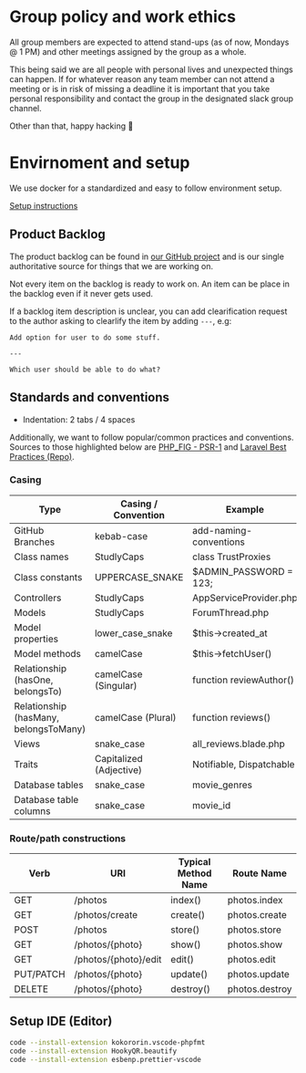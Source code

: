 # Group policy and work ethics

All group members are expected to attend stand-ups (as of now, Mondays @ 1 PM) and other meetings assigned by the group as a whole.

This being said we are all people with personal lives and unexpected things can happen. If for whatever reason any team member can not attend a meeting or is in risk of missing a deadline it is important that you take personal responsibility and contact the group in the designated slack group channel.

Other than that, happy hacking 🤩

# Envirnoment and setup

We use docker for a standardized and easy to follow environment setup.

[Setup instructions](https://github.com/chas-academy/u05-imdb-clone-team4/blob/main/docker-compose/README.md)

## Product Backlog

The product backlog can be found in [our GitHub project](https://github.com/chas-academy/u05-imdb-clone-team4/projects/1) and is our single authoritative source for things that we are working on.

Not every item on the backlog is ready to work on. An item can be place in the backlog even if it never gets used.

If a backlog item description is unclear, you can add clearification request to the author asking to clearlify the item by adding `---`, e.g:

```
Add option for user to do some stuff.

---

Which user should be able to do what?
```

## Standards and conventions

-   Indentation: 2 tabs / 4 spaces

Additionally, we want to follow popular/common practices and conventions. Sources to those highlighted below are [PHP_FIG - PSR-1](https://www.php-fig.org/psr/psr-1/) and [Laravel Best Practices (Repo)](https://github.com/alexeymezenin/laravel-best-practices#follow-laravel-naming-conventions).

### Casing

| Type                                  | Casing / Convention     | Example                  |
| ------------------------------------- | ----------------------- | ------------------------ |
| GitHub Branches                       | kebab-case              | add-naming-conventions   |
| Class names                           | StudlyCaps              | class TrustProxies       |
| Class constants                       | UPPERCASE_SNAKE         | $ADMIN_PASSWORD = 123;   |
| Controllers                           | StudlyCaps              | AppServiceProvider.php   |
| Models                                | StudlyCaps              | ForumThread.php          |
| Model properties                      | lower_case_snake        | $this->created_at        |
| Model methods                         | camelCase               | $this->fetchUser()       |
| Relationship (hasOne, belongsTo)      | camelCase (Singular)    | function reviewAuthor()  |
| Relationship (hasMany, belongsToMany) | camelCase (Plural)      | function reviews()       |
| Views                                 | snake_case              | all_reviews.blade.php    |
| Traits                                | Capitalized (Adjective) | Notifiable, Dispatchable |
| Database tables                       | snake_case              | movie_genres             |
| Database table columns                | snake_case              | movie_id                 |

### Route/path constructions

| Verb      | URI                  | Typical Method Name | Route Name     |
| --------- | -------------------- | ------------------- | -------------- |
| GET       | /photos              | index()             | photos.index   |
| GET       | /photos/create       | create()            | photos.create  |
| POST      | /photos              | store()             | photos.store   |
| GET       | /photos/{photo}      | show()              | photos.show    |
| GET       | /photos/{photo}/edit | edit()              | photos.edit    |
| PUT/PATCH | /photos/{photo}      | update()            | photos.update  |
| DELETE    | /photos/{photo}      | destroy()           | photos.destroy |

## Setup IDE (Editor)

```bash
code --install-extension kokororin.vscode-phpfmt
code --install-extension HookyQR.beautify
code --install-extension esbenp.prettier-vscode
```
